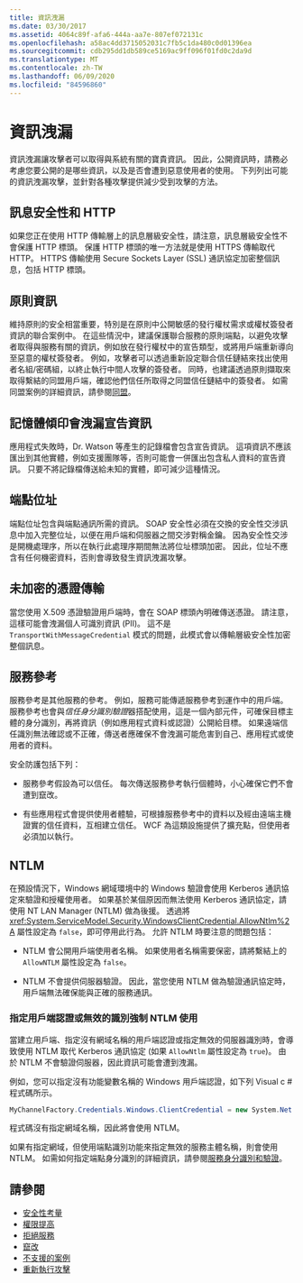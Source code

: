 ```yaml
---
title: 資訊洩漏
ms.date: 03/30/2017
ms.assetid: 4064c89f-afa6-444a-aa7e-807ef072131c
ms.openlocfilehash: a58ac4dd3715052031c7fb5c1da480c0d01396ea
ms.sourcegitcommit: cdb295dd1db589ce5169ac9ff096f01fd0c2da9d
ms.translationtype: MT
ms.contentlocale: zh-TW
ms.lasthandoff: 06/09/2020
ms.locfileid: "84596860"
---
```

# <a name="information-disclosure"></a>資訊洩漏

資訊洩漏讓攻擊者可以取得與系統有關的寶貴資訊。 因此，公開資訊時，請務必考慮您要公開的是哪些資訊，以及是否會遭到惡意使用者的使用。 下列列出可能的資訊洩漏攻擊，並針對各種攻擊提供減少受到攻擊的方法。

## <a name="message-security-and-http"></a>訊息安全性和 HTTP

如果您正在使用 HTTP 傳輸層上的訊息層級安全性，請注意，訊息層級安全性不會保護 HTTP 標頭。 保護 HTTP 標頭的唯一方法就是使用 HTTPS 傳輸取代 HTTP。 HTTPS 傳輸使用 Secure Sockets Layer (SSL) 通訊協定加密整個訊息，包括 HTTP 標頭。

## <a name="policy-information"></a>原則資訊

維持原則的安全相當重要，特別是在原則中公開敏感的發行權杖需求或權杖簽發者資訊的聯合案例中。 在這些情況中，建議保護聯合服務的原則端點，以避免攻擊者取得與服務有關的資訊，例如放在發行權杖中的宣告類型，或將用戶端重新導向至惡意的權杖簽發者。 例如，攻擊者可以透過重新設定聯合信任鏈結來找出使用者名組/密碼組，以終止執行中間人攻擊的簽發者。 同時，也建議透過原則擷取來取得繫結的同盟用戶端，確認他們信任所取得之同盟信任鏈結中的簽發者。 如需同盟案例的詳細資訊，請參閱[同盟](federation.md)。

## <a name="memory-dumps-can-reveal-claim-information"></a>記憶體傾印會洩漏宣告資訊

應用程式失敗時，Dr. Watson 等產生的記錄檔會包含宣告資訊。 這項資訊不應該匯出到其他實體，例如支援團隊等，否則可能會一併匯出包含私人資料的宣告資訊。 只要不將記錄檔傳送給未知的實體，即可減少這種情況。

## <a name="endpoint-addresses"></a>端點位址

端點位址包含與端點通訊所需的資訊。 SOAP 安全性必須在交換的安全性交涉訊息中加入完整位址，以便在用戶端和伺服器之間交涉對稱金鑰。 因為安全性交涉是開機處理序，所以在執行此處理序期間無法將位址標頭加密。 因此，位址不應含有任何機密資料，否則會導致發生資訊洩漏攻擊。

## <a name="certificates-transferred-unencrypted"></a>未加密的憑證傳輸

當您使用 X.509 憑證驗證用戶端時，會在 SOAP 標頭內明確傳送憑證。 請注意，這樣可能會洩漏個人可識別資訊 (PII)。 這不是 `TransportWithMessageCredential` 模式的問題，此模式會以傳輸層級安全性加密整個訊息。

## <a name="service-references"></a>服務參考

服務參考是其他服務的參考。 例如，服務可能傳遞服務參考到運作中的用戶端。 服務參考也會與*信任身分識別驗證*器搭配使用，這是一個內部元件，可確保目標主體的身分識別，再將資訊（例如應用程式資料或認證）公開給目標。 如果遠端信任識別無法確認或不正確，傳送者應確保不會洩漏可能危害到自己、應用程式或使用者的資料。

安全防護包括下列：

- 服務參考假設為可以信任。 每次傳送服務參考執行個體時，小心確保它們不會遭到竄改。

- 有些應用程式會提供使用者體驗，可根據服務參考中的資料以及經由遠端主機證實的信任資料，互相建立信任。 WCF 為這類設施提供了擴充點，但使用者必須加以執行。

## <a name="ntlm"></a>NTLM

在預設情況下，Windows 網域環境中的 Windows 驗證會使用 Kerberos 通訊協定來驗證和授權使用者。 如果基於某個原因而無法使用 Kerberos 通訊協定，請使用 NT LAN Manager (NTLM) 做為後援。 透過將 <xref:System.ServiceModel.Security.WindowsClientCredential.AllowNtlm%2A> 屬性設定為 `false`，即可停用此行為。 允許 NTLM 時要注意的問題包括：

- NTLM 會公開用戶端使用者名稱。 如果使用者名稱需要保密，請將繫結上的 `AllowNTLM` 屬性設定為 `false`。

- NTLM 不會提供伺服器驗證。 因此，當您使用 NTLM 做為驗證通訊協定時，用戶端無法確保能與正確的服務通訊。

### <a name="specifying-client-credentials-or-invalid-identity-forces-ntlm-usage"></a>指定用戶端認證或無效的識別強制 NTLM 使用

當建立用戶端、指定沒有網域名稱的用戶端認證或指定無效的伺服器識別時，會導致使用 NTLM 取代 Kerberos 通訊協定 (如果 `AllowNtlm` 屬性設定為 `true`)。 由於 NTLM 不會驗證伺服器，因此資訊可能會遭到洩漏。

例如，您可以指定沒有功能變數名稱的 Windows 用戶端認證，如下列 Visual c # 程式碼所示。

```csharp
MyChannelFactory.Credentials.Windows.ClientCredential = new System.Net.NetworkCredential("username", "password");
```

程式碼沒有指定網域名稱，因此將會使用 NTLM。

如果有指定網域，但使用端點識別功能來指定無效的服務主體名稱，則會使用 NTLM。 如需如何指定端點身分識別的詳細資訊，請參閱[服務身分識別和驗證](service-identity-and-authentication.md)。

## <a name="see-also"></a>請參閱

- [安全性考量](security-considerations-in-wcf.md)
- [權限提高](elevation-of-privilege.md)
- [拒絕服務](denial-of-service.md)
- [竄改](tampering.md)
- [不支援的案例](unsupported-scenarios.md)
- [重新執行攻擊](replay-attacks.md)
